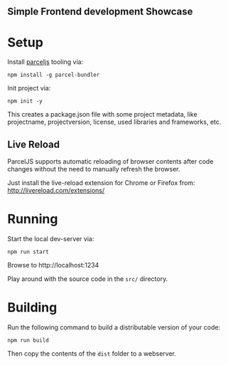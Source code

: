 Simple Frontend development Showcase
-----

# Setup

Install [parceljs](https://parceljs.org/getting_started.html) tooling via:
```
npm install -g parcel-bundler
```

Init project via:
```
npm init -y
```
This creates a package.json file with some project metadata, 
like projectname, projectversion, license, used libraries and frameworks, etc.

## Live Reload
ParcelJS supports automatic reloading of browser contents after 
code changes without the need to manually refresh the browser.

Just install the live-reload extension for Chrome or Firefox from:
http://livereload.com/extensions/

# Running

Start the local dev-server via:
```
npm run start
```

Browse to http://localhost:1234

Play around with the source code in the `src/` directory.

# Building

Run the following command to build a distributable version of your code:
```
npm run build
```

Then copy the contents of the `dist` folder to a webserver.